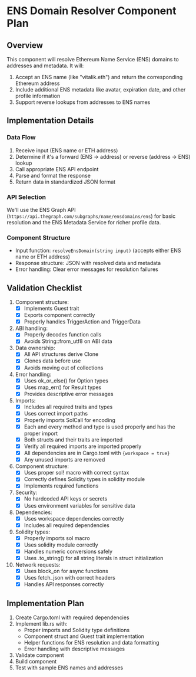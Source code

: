 # ENS Domain Resolver Component Plan

## Overview
This component will resolve Ethereum Name Service (ENS) domains to addresses and metadata. It will:
1. Accept an ENS name (like "vitalik.eth") and return the corresponding Ethereum address
2. Include additional ENS metadata like avatar, expiration date, and other profile information
3. Support reverse lookups from addresses to ENS names

## Implementation Details

### Data Flow
1. Receive input (ENS name or ETH address)
2. Determine if it's a forward (ENS → address) or reverse (address → ENS) lookup
3. Call appropriate ENS API endpoint
4. Parse and format the response
5. Return data in standardized JSON format

### API Selection
We'll use the ENS Graph API (`https://api.thegraph.com/subgraphs/name/ensdomains/ens`) for basic resolution and the ENS Metadata Service for richer profile data.

### Component Structure
- Input function: `resolveEnsDomain(string input)` (accepts either ENS name or ETH address)
- Response structure: JSON with resolved data and metadata
- Error handling: Clear error messages for resolution failures

## Validation Checklist

1. Component structure:
   - [x] Implements Guest trait
   - [x] Exports component correctly
   - [x] Properly handles TriggerAction and TriggerData

2. ABI handling:
   - [x] Properly decodes function calls
   - [x] Avoids String::from_utf8 on ABI data

3. Data ownership:
   - [x] All API structures derive Clone
   - [x] Clones data before use
   - [x] Avoids moving out of collections

4. Error handling:
   - [x] Uses ok_or_else() for Option types
   - [x] Uses map_err() for Result types
   - [x] Provides descriptive error messages

5. Imports:
   - [x] Includes all required traits and types
   - [x] Uses correct import paths
   - [x] Properly imports SolCall for encoding
   - [x] Each and every method and type is used properly and has the proper import
   - [x] Both structs and their traits are imported
   - [x] Verify all required imports are imported properly
   - [x] All dependencies are in Cargo.toml with `{workspace = true}`
   - [x] Any unused imports are removed

6. Component structure:
   - [x] Uses proper sol! macro with correct syntax
   - [x] Correctly defines Solidity types in solidity module
   - [x] Implements required functions

7. Security:
   - [x] No hardcoded API keys or secrets
   - [x] Uses environment variables for sensitive data

8. Dependencies:
   - [x] Uses workspace dependencies correctly
   - [x] Includes all required dependencies

9. Solidity types:
   - [x] Properly imports sol macro
   - [x] Uses solidity module correctly
   - [x] Handles numeric conversions safely
   - [x] Uses .to_string() for all string literals in struct initialization

10. Network requests:
    - [x] Uses block_on for async functions
    - [x] Uses fetch_json with correct headers
    - [x] Handles API responses correctly

## Implementation Plan

1. Create Cargo.toml with required dependencies
2. Implement lib.rs with:
   - Proper imports and Solidity type definitions
   - Component struct and Guest trait implementation
   - Helper functions for ENS resolution and data formatting
   - Error handling with descriptive messages
3. Validate component
4. Build component
5. Test with sample ENS names and addresses
